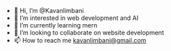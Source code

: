 - 👋 Hi, I’m @Kavanlimbani
- 👀 I’m interested in web development and AI
- 🌱 I’m currently learning mern
- 💞️ I’m looking to collaborate on website development
- 📫 How to reach me kavanlimbani@gmail.com

<!---
Kavanlimbani/Kavanlimbani is a ✨ special ✨ repository because its `README.md` (this file) appears on your GitHub profile.
You can click the Preview link to take a look at your changes.
--->
